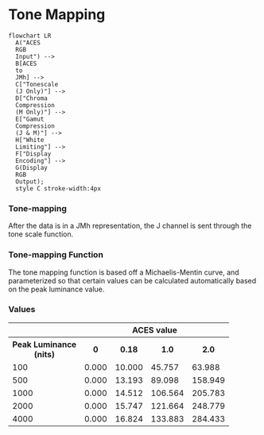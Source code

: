 Tone Mapping
==================

``` mermaid
flowchart LR
  A("ACES 
  RGB 
  Input") --> 
  B[ACES 
  to 
  JMh] --> 
  C["Tonescale 
  (J Only)"] --> 
  D["Chroma 
  Compression 
  (M Only)"] --> 
  E["Gamut 
  Compression 
  (J & M)"] --> 
  H["White
  Limiting"] --> 
  F["Display 
  Encoding"] --> 
  G(Display 
  RGB 
  Output);
  style C stroke-width:4px
```

### Tone-mapping

After the data is in a JMh representation, the J channel is sent through the tone scale function. 

### Tone-mapping Function
The tone mapping function is based off a Michaelis-Mentin curve, and parameterized so that certain values can be calculated automatically based on the peak luminance value. 





### Values

<table>
    <tr>
        <th></th>
        <th colspan="4" style="text-align:center">ACES value</th>
    </tr>
    <tr>
        <th style="text-align:center">Peak Luminance<br>(nits)</th>
        <th style="text-align:center">0</th>
        <th style="text-align:center">0.18</th>
        <th style="text-align:center">1.0</th>
        <th style="text-align:center">2.0</th>
    </tr>
    <tr>
      <td>100</td>
      <td>0.000</td>
      <td>10.000</td>
      <td>45.757</td>
      <td>63.988</td>
    </tr>
    <tr>
      <td>500</td>
      <td>0.000</td>
      <td>13.193</td>
      <td>89.098</td>
      <td>158.949</td>
    </tr>
    <tr>
      <td>1000</td>
      <td>0.000</td>
      <td>14.512</td>
      <td>106.564</td>
      <td>205.783</td>
    </tr>
    <tr>
      <td>2000</td>
      <td>0.000</td>
      <td>15.747</td>
      <td>121.664</td>
      <td>248.779</td>
    </tr>
    <tr>
      <td>4000</td>
      <td>0.000</td>
      <td>16.824</td>
      <td>133.883</td>
      <td>284.433</td>
    </tr>
</table>